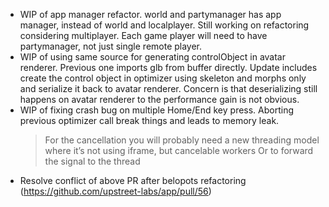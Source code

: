 - WIP of app manager refactor. world and partymanager has app manager, instead of world and localplayer. Still working on refactoring considering multiplayer. Each game player will need to have partymanager, not just single remote player.
- WIP of using same source for generating controlObject in avatar renderer. Previous one imports glb from buffer directly. Update includes create the control object in optimizer using skeleton and morphs only and serialize it back to avatar renderer. Concern is that deserializing still happens on avatar renderer to the performance gain is not obvious.
- WIP of fixing crash bug on multiple Home/End key press. Aborting previous optimizer call break things and leads to memory leak.
  > For the cancellation you will probably need a new threading model where it’s not using iframe, but cancelable workers
  > Or to forward the signal to the thread
- Resolve conflict of above PR after belopots refactoring (https://github.com/upstreet-labs/app/pull/56)
